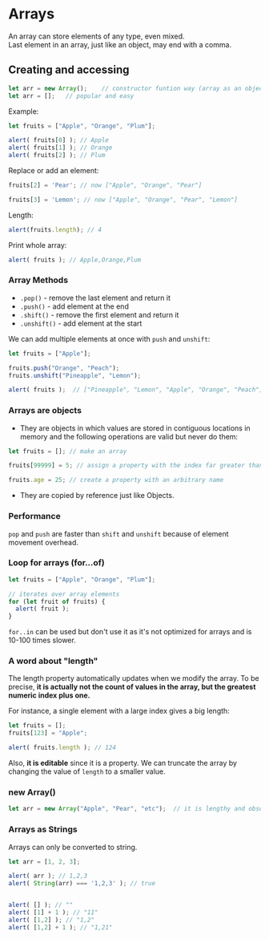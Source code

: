 # Arrays
An array can store elements of any type, even mixed.
<br>
Last element in an array, just like an object, may end with a comma.
## Creating and accessing
```js
let arr = new Array();    // constructor funtion way (array as an object)
let arr = [];   // popular and easy
```
Example:
```js
let fruits = ["Apple", "Orange", "Plum"];

alert( fruits[0] ); // Apple
alert( fruits[1] ); // Orange
alert( fruits[2] ); // Plum
```

Replace or add an element:
```js
fruits[2] = 'Pear'; // now ["Apple", "Orange", "Pear"]

fruits[3] = 'Lemon'; // now ["Apple", "Orange", "Pear", "Lemon"]
```

Length:
```js
alert(fruits.length); // 4
```

Print whole array:
```js
alert( fruits ); // Apple,Orange,Plum
```

### Array Methods
- `.pop()` - remove the last element and return it
- `.push()` - add element at the end 
- `.shift()` - remove the first element and return it
- `.unshift()` - add element at the start

We can add multiple elements at once with `push` and `unshift`:
```js
let fruits = ["Apple"];

fruits.push("Orange", "Peach");
fruits.unshift("Pineapple", "Lemon");

alert( fruits );  // ["Pineapple", "Lemon", "Apple", "Orange", "Peach"]
```

### Arrays are objects
- They are objects in which values are stored in contiguous locations in memory and the following operations are valid but never do them:
```js
let fruits = []; // make an array

fruits[99999] = 5; // assign a property with the index far greater than its length

fruits.age = 25; // create a property with an arbitrary name
```
- They are copied by reference just like Objects.

### Performance
`pop` and `push` are faster than `shift` and `unshift` because of element movement overhead.

### Loop for arrays (for...of)
```js
let fruits = ["Apple", "Orange", "Plum"];

// iterates over array elements
for (let fruit of fruits) {
  alert( fruit );
}
```

`for..in` can be used but don't use it as it's not optimized for arrays and is 10-100 times slower.

### A word about "length"
The length property automatically updates when we modify the array. To be precise, **it is actually not the count of values in the array, but the greatest numeric index plus one.**

For instance, a single element with a large index gives a big length:
```js
let fruits = [];
fruits[123] = "Apple";

alert( fruits.length ); // 124
```

Also, **it is editable** since it is a property. We can truncate the array by changing the value of `length` to a smaller value.


### new Array()
```js
let arr = new Array("Apple", "Pear", "etc");  // it is lengthy and obsolete
```

### Arrays as Strings
Arrays can only be converted to string.

```js
let arr = [1, 2, 3];

alert( arr ); // 1,2,3
alert( String(arr) === '1,2,3' ); // true


alert( [] ); // ""
alert( [1] + 1 ); // "11"
alert( [1,2] ); // "1,2"
alert( [1,2] + 1 ); // "1,21"
```
